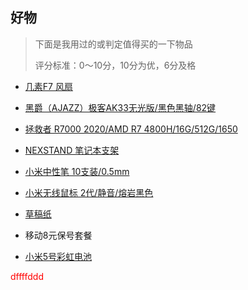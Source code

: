 ## 好物

> 下面是我用过的或判定值得买的一下物品
> 
> 评分标准：0～10分，10分为优，6分及格

- [几素F7 风扇](https://item.jd.com/46490567710.html)

- [黑爵（AJAZZ）极客AK33无光版/黑色黑轴/82键](https://item.jd.com/4155886.html)

- [拯救者 R7000 2020/AMD R7 4800H/16G/512G/1650](https://item.lenovo.com.cn/product/1007675.html)

- [NEXSTAND 笔记本支架](https://item.jd.com/16879857473.html)

- [小米中性笔 10支装/0.5mm](https://item.jd.com/100006119284.html)

- [小米无线鼠标 2代/静音/熔岩黑色](https://item.jd.com/100009910428.html)

- [草稿纸](https://detail.tmall.com/item.htm?id=647787947342)

- 移动8元保号套餐

- [小米5号彩虹电池](https://item.jd.com/70540118600.html)

<font color="red" >dffffddd<font>